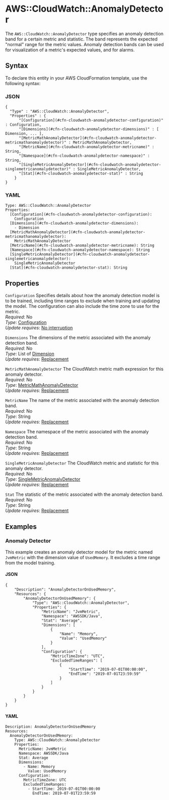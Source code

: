 # AWS::CloudWatch::AnomalyDetector<a name="aws-resource-cloudwatch-anomalydetector"></a>

The `AWS::CloudWatch::AnomalyDetector` type specifies an anomaly detection band for a certain metric and statistic\. The band represents the expected "normal" range for the metric values\. Anomaly detection bands can be used for visualization of a metric's expected values, and for alarms\.

## Syntax<a name="aws-resource-cloudwatch-anomalydetector-syntax"></a>

To declare this entity in your AWS CloudFormation template, use the following syntax:

### JSON<a name="aws-resource-cloudwatch-anomalydetector-syntax.json"></a>

```
{
  "Type" : "AWS::CloudWatch::AnomalyDetector",
  "Properties" : {
      "[Configuration](#cfn-cloudwatch-anomalydetector-configuration)" : Configuration,
      "[Dimensions](#cfn-cloudwatch-anomalydetector-dimensions)" : [ Dimension, ... ],
      "[MetricMathAnomalyDetector](#cfn-cloudwatch-anomalydetector-metricmathanomalydetector)" : MetricMathAnomalyDetector,
      "[MetricName](#cfn-cloudwatch-anomalydetector-metricname)" : String,
      "[Namespace](#cfn-cloudwatch-anomalydetector-namespace)" : String,
      "[SingleMetricAnomalyDetector](#cfn-cloudwatch-anomalydetector-singlemetricanomalydetector)" : SingleMetricAnomalyDetector,
      "[Stat](#cfn-cloudwatch-anomalydetector-stat)" : String
    }
}
```

### YAML<a name="aws-resource-cloudwatch-anomalydetector-syntax.yaml"></a>

```
Type: AWS::CloudWatch::AnomalyDetector
Properties:
  [Configuration](#cfn-cloudwatch-anomalydetector-configuration):
    Configuration
  [Dimensions](#cfn-cloudwatch-anomalydetector-dimensions):
    - Dimension
  [MetricMathAnomalyDetector](#cfn-cloudwatch-anomalydetector-metricmathanomalydetector):
    MetricMathAnomalyDetector
  [MetricName](#cfn-cloudwatch-anomalydetector-metricname): String
  [Namespace](#cfn-cloudwatch-anomalydetector-namespace): String
  [SingleMetricAnomalyDetector](#cfn-cloudwatch-anomalydetector-singlemetricanomalydetector):
    SingleMetricAnomalyDetector
  [Stat](#cfn-cloudwatch-anomalydetector-stat): String
```

## Properties<a name="aws-resource-cloudwatch-anomalydetector-properties"></a>

`Configuration` <a name="cfn-cloudwatch-anomalydetector-configuration"></a>
Specifies details about how the anomaly detection model is to be trained, including time ranges to exclude when training and updating the model\. The configuration can also include the time zone to use for the metric\.  
_Required_: No  
_Type_: [Configuration](aws-properties-cloudwatch-anomalydetector-configuration.md)  
_Update requires_: [No interruption](https://docs.aws.amazon.com/AWSCloudFormation/latest/UserGuide/using-cfn-updating-stacks-update-behaviors.html#update-no-interrupt)

`Dimensions` <a name="cfn-cloudwatch-anomalydetector-dimensions"></a>
The dimensions of the metric associated with the anomaly detection band\.  
_Required_: No  
_Type_: List of [Dimension](aws-properties-cloudwatch-anomalydetector-dimension.md)  
_Update requires_: [Replacement](https://docs.aws.amazon.com/AWSCloudFormation/latest/UserGuide/using-cfn-updating-stacks-update-behaviors.html#update-replacement)

`MetricMathAnomalyDetector` <a name="cfn-cloudwatch-anomalydetector-metricmathanomalydetector"></a>
The CloudWatch metric math expression for this anomaly detector\.  
_Required_: No  
_Type_: [MetricMathAnomalyDetector](aws-properties-cloudwatch-anomalydetector-metricmathanomalydetector.md)  
_Update requires_: [Replacement](https://docs.aws.amazon.com/AWSCloudFormation/latest/UserGuide/using-cfn-updating-stacks-update-behaviors.html#update-replacement)

`MetricName` <a name="cfn-cloudwatch-anomalydetector-metricname"></a>
The name of the metric associated with the anomaly detection band\.  
_Required_: No  
_Type_: String  
_Update requires_: [Replacement](https://docs.aws.amazon.com/AWSCloudFormation/latest/UserGuide/using-cfn-updating-stacks-update-behaviors.html#update-replacement)

`Namespace` <a name="cfn-cloudwatch-anomalydetector-namespace"></a>
The namespace of the metric associated with the anomaly detection band\.  
_Required_: No  
_Type_: String  
_Update requires_: [Replacement](https://docs.aws.amazon.com/AWSCloudFormation/latest/UserGuide/using-cfn-updating-stacks-update-behaviors.html#update-replacement)

`SingleMetricAnomalyDetector` <a name="cfn-cloudwatch-anomalydetector-singlemetricanomalydetector"></a>
The CloudWatch metric and statistic for this anomaly detector\.  
_Required_: No  
_Type_: [SingleMetricAnomalyDetector](aws-properties-cloudwatch-anomalydetector-singlemetricanomalydetector.md)  
_Update requires_: [Replacement](https://docs.aws.amazon.com/AWSCloudFormation/latest/UserGuide/using-cfn-updating-stacks-update-behaviors.html#update-replacement)

`Stat` <a name="cfn-cloudwatch-anomalydetector-stat"></a>
The statistic of the metric associated with the anomaly detection band\.  
_Required_: No  
_Type_: String  
_Update requires_: [Replacement](https://docs.aws.amazon.com/AWSCloudFormation/latest/UserGuide/using-cfn-updating-stacks-update-behaviors.html#update-replacement)

## Examples<a name="aws-resource-cloudwatch-anomalydetector--examples"></a>

### Anomaly Detector<a name="aws-resource-cloudwatch-anomalydetector--examples--Anomaly_Detector"></a>

This example creates an anomaly detector model for the metric named `JvmMetric` with the dimension value of `UsedMemory`\. It excludes a time range from the model training\.

#### JSON<a name="aws-resource-cloudwatch-anomalydetector--examples--Anomaly_Detector--json"></a>

```
{
    "Description": "AnomalyDetectorOnUsedMemory",
    "Resources": {
        "AnomalyDetectorOnUsedMemory": {
            "Type": "AWS::CloudWatch::AnomalyDetector",
            "Properties": {
                "MetricName": "JvmMetric",
                "Namespace": "AWSSDK/Java",
                "Stat": "Average",
                "Dimensions": [
                    {
                        "Name": "Memory",
                        "Value": "UsedMemory"
                    }
                ],
                "Configuration": {
                    "MetricTimeZone": "UTC",
                    "ExcludedTimeRanges": [
                        {
                            "StartTime": "2019-07-01T00:00:00",
                            "EndTime": "2019-07-01T23:59:59"
                        }
                    ]
                }
            }
        }
    }
}
```

#### YAML<a name="aws-resource-cloudwatch-anomalydetector--examples--Anomaly_Detector--yaml"></a>

```
Description: AnomalyDetectorOnUsedMemory
Resources:
  AnomalyDetectorOnUsedMemory:
    Type: AWS::CloudWatch::AnomalyDetector
    Properties:
      MetricName: JvmMetric
      Namespace: AWSSDK/Java
      Stat: Average
      Dimensions:
        - Name: Memory
          Value: UsedMemory
      Configuration:
        MetricTimeZone: UTC
        ExcludedTimeRanges:
          - StartTime: 2019-07-01T00:00:00
            EndTime: 2019-07-01T23:59:59
```
